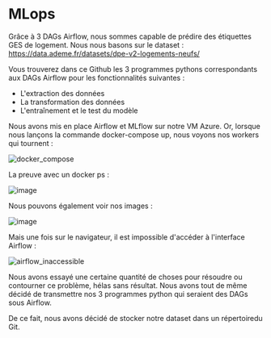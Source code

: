 # MLops

Grâce à 3 DAGs Airflow, nous sommes capable de prédire des étiquettes GES de logement.
Nous nous basons sur le dataset : https://data.ademe.fr/datasets/dpe-v2-logements-neufs/ 


Vous trouverez dans ce Github les 3 programmes pythons correspondants aux DAGs Airflow pour les fonctionnalités suivantes :
- L'extraction des données
- La transformation des données
- L'entraînement et le test du modèle

Nous avons mis en place Airflow et MLflow sur notre VM Azure. Or, lorsque nous lançons la commande docker-compose up, nous voyons nos workers qui tournent :


![docker_compose](https://github.com/axelToussenel/MLops/assets/91553182/182ff27c-b012-4d7e-9a49-75316ca84918)


La preuve avec un docker ps :


![image](https://github.com/axelToussenel/MLops/assets/91553182/9179ca95-b9e9-4a47-aac3-f48d39771319)


Nous pouvons également voir nos images :


![image](https://github.com/axelToussenel/MLops/assets/91553182/84ee8f31-f4c5-4a8d-be82-b7388582b33c)


Mais une fois sur le navigateur, il est impossible d'accéder à l'interface Airflow :


![airflow_inaccessible](https://github.com/axelToussenel/MLops/assets/91553182/99c215b0-40a3-4582-8c05-97bd9a3beaae)


Nous avons essayé une certaine quantité de choses pour résoudre ou contourner ce problème, hélas sans résultat. Nous avons tout de même décidé de transmettre nos 3 programmes python qui seraient des DAGs sous Airflow. 

De ce fait, nous avons décidé de stocker notre dataset dans un répertoiredu Git.
